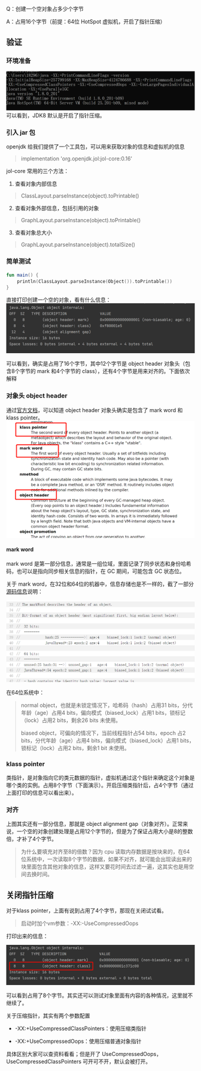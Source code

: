 Q：创建一个空对象占多少个字节

A：占用16个字节（前提：64位 HotSpot 虚拟机，开启了指针压缩）

## 验证
### 环境准备

![img.png](../img/img.png)
可以看到，JDK8 默认是开启了指针压缩。

### 引入 jar 包

openjdk 给我们提供了一个工具包，可以用来获取对象的信息和虚拟机的信息

> implementation 'org.openjdk.jol:jol-core:0.16'

jol-core 常用的三个方法：

1. 查看对象内部信息
> ClassLayout.parseInstance(object).toPrintable()

2. 查看对象外部信息，包括引用的对象
> GraphLayout.parseInstance(object).toPrintable()

3. 查看对象总大小
> GraphLayout.parseInstance(object).totalSize()

### 简单测试

```kotlin
fun main() {
    println(ClassLayout.parseInstance(Object()).toPrintable())
}
```

直接打印创建一个空的对象，看有什么信息：
![img_1.png](../img/img_1.png)

可以看到，确实是占用了16个字节，其中12个字节是 object header 对象头（包含8个字节的 mark 和4个字节的 class），还有4个字节是用来对齐的。下面依次解释

### 对象头 object header

通过[官方文档](https://openjdk.org/groups/hotspot/docs/HotSpotGlossary.html)，可以知道 object header 对象头确实是包含了 mark word 和 klass pointer。
![img_2.png](../img/img_2.png)

#### mark word
mark word 是第一部分信息，通常是一组位域，里面记录了同步状态和身份哈希码，也可以是指向同步相关信息的指针，在 GC 期间，可能包含 GC 状态位。

关于 mark word，在32位和64位的机器中，信息存储也是不一样的，截了一部分[源码信息](https://hg.openjdk.org/jdk/jdk/file/19afeaa0fdbe/src/hotspot/share/oops/markWord.hpp)说明：

![img.png](../img/img3.png)

在64位系统中：

> normal object，也就是未锁定情况下，哈希码（hash）占用31 bits，分代年龄（age）占用4 bits，偏向模式（biased_lock）占用1 bits，锁标记（lock）占用2 bits，剩余26 bits 未使用。
> 
> biased object，可偏向的情况下，当前线程指针占54 bits，epoch 占2 bits，分代年龄（age）占用4 bits，偏向模式（biased_lock）占用1 bits，锁标记（lock）占用2 bits，剩余1 bit 未使用。

### klass pointer

类指针，是对象指向它的类元数据的指针，虚拟机通过这个指针来确定这个对象是哪个类的实例。占用8个字节（下面演示）。开启压缩类指针后，占4个字节（通过上面打印的信息可以看出来）。

### 对齐

上图其实还有一部分信息，那就是 object alignment gap（对象对齐）。正常来说，一个空的对象创建处理是占用12个字节的，但是为了保证占用大小是8的整数倍，才补了4个字节。

> 为什么要填充对齐至8的倍数？因为 cpu 读取内存数据是按块来的，在64位系统中，一次读取8个字节的数据，如果不对齐，就可能会出现读出来的块里面包含其他对象的信息，这样又要花时间去过滤一遍，这其实也是用空间去换时间。

## 关闭指针压缩

对于klass pointer，上面有说到占用了4个字节，那现在关闭试试看。

> 启动时加个vm参数：-XX:-UseCompressedOops

打印出来的信息：

![img.png](../img/img4.png)

可以看到占用了8个字节。其实还可以测试对象里面有内容的各种情况，这里就不继续了。

关于压缩指针，其实有两个参数配置

- -XX:+UseCompressedClassPointers：使用压缩类指针

- -XX:+UseCompressedOops：使用压缩普通对象指针

具体区别大家可以查资料看看；但是开了 UseCompressedOops，UseCompressedClassPointers 可开可不开，默认会被打开。
